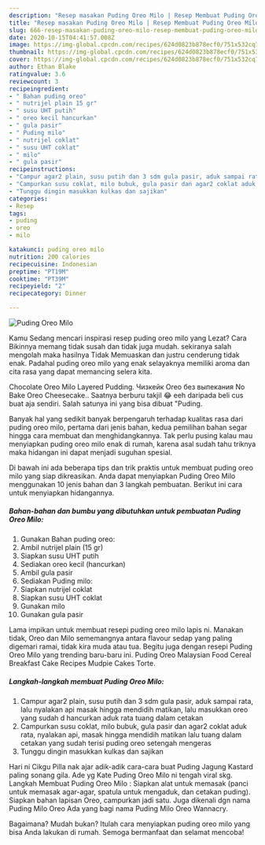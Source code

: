 ```yaml
---
description: "Resep masakan Puding Oreo Milo | Resep Membuat Puding Oreo Milo Yang Enak Dan Lezat"
title: "Resep masakan Puding Oreo Milo | Resep Membuat Puding Oreo Milo Yang Enak Dan Lezat"
slug: 666-resep-masakan-puding-oreo-milo-resep-membuat-puding-oreo-milo-yang-enak-dan-lezat
date: 2020-10-15T04:41:57.008Z
image: https://img-global.cpcdn.com/recipes/624d0823b878ecf0/751x532cq70/puding-oreo-milo-foto-resep-utama.jpg
thumbnail: https://img-global.cpcdn.com/recipes/624d0823b878ecf0/751x532cq70/puding-oreo-milo-foto-resep-utama.jpg
cover: https://img-global.cpcdn.com/recipes/624d0823b878ecf0/751x532cq70/puding-oreo-milo-foto-resep-utama.jpg
author: Ethan Blake
ratingvalue: 3.6
reviewcount: 3
recipeingredient:
- " Bahan puding oreo"
- " nutrijel plain 15 gr"
- " susu UHT putih"
- " oreo kecil hancurkan"
- " gula pasir"
- " Puding milo"
- " nutrijel coklat"
- " susu UHT coklat"
- " milo"
- " gula pasir"
recipeinstructions:
- "Campur agar2 plain, susu putih dan 3 sdm gula pasir, aduk sampai rata, lalu nyalakan api masak hingga mendidih matikan, lalu masukkan oreo yang sudah d hancurkan aduk rata tuang dalam cetakan"
- "Campurkan susu coklat, milo bubuk, gula pasir dan agar2 coklat aduk rata, nyalakan api, masak hingga mendidih matikan lalu tuang dalam cetakan yang sudah terisi puding oreo setengah mengeras"
- "Tunggu dingin masukkan kulkas dan sajikan"
categories:
- Resep
tags:
- puding
- oreo
- milo

katakunci: puding oreo milo 
nutrition: 200 calories
recipecuisine: Indonesian
preptime: "PT19M"
cooktime: "PT39M"
recipeyield: "2"
recipecategory: Dinner

---
```



![Puding Oreo Milo](https://img-global.cpcdn.com/recipes/624d0823b878ecf0/751x532cq70/puding-oreo-milo-foto-resep-utama.jpg)

Kamu Sedang mencari inspirasi resep puding oreo milo yang Lezat? Cara Bikinnya memang tidak susah dan tidak juga mudah. sekiranya salah mengolah maka hasilnya Tidak Memuaskan dan justru cenderung tidak enak. Padahal puding oreo milo yang enak selayaknya memiliki aroma dan cita rasa yang dapat memancing selera kita.

Chocolate Oreo Milo Layered Pudding. Чизкейк Oreo без выпекания No Bake Oreo Cheesecake.. Saatnya berburu takjil 😂 eeh daripada beli cus buat aja sendiri. Salah satunya ini yang bisa dibuat &#34;Puding.

Banyak hal yang sedikit banyak berpengaruh terhadap kualitas rasa dari puding oreo milo, pertama dari jenis bahan, kedua pemilihan bahan segar hingga cara membuat dan menghidangkannya. Tak perlu pusing kalau mau menyiapkan puding oreo milo enak di rumah, karena asal sudah tahu triknya maka hidangan ini dapat menjadi suguhan spesial.


Di bawah ini ada beberapa tips dan trik praktis untuk membuat puding oreo milo yang siap dikreasikan. Anda dapat menyiapkan Puding Oreo Milo menggunakan 10 jenis bahan dan 3 langkah pembuatan. Berikut ini cara untuk menyiapkan hidangannya.

<!--inarticleads1-->

##### Bahan-bahan dan bumbu yang dibutuhkan untuk pembuatan Puding Oreo Milo:

1. Gunakan  Bahan puding oreo:
1. Ambil  nutrijel plain (15 gr)
1. Siapkan  susu UHT putih
1. Sediakan  oreo kecil (hancurkan)
1. Ambil  gula pasir
1. Sediakan  Puding milo:
1. Siapkan  nutrijel coklat
1. Siapkan  susu UHT coklat
1. Gunakan  milo
1. Gunakan  gula pasir


Lama impikan untuk membuat resepi puding oreo milo lapis ni. Manakan tidak, Oreo dan Milo sememangnya antara flavour sedap yang paling digemari ramai, tidak kira muda atau tua. Begitu juga dengan resepi Puding Oreo Milo yang trending baru-baru ini. Puding Oreo Malaysian Food Cereal Breakfast Cake Recipes Mudpie Cakes Torte. 

<!--inarticleads2-->

##### Langkah-langkah membuat Puding Oreo Milo:

1. Campur agar2 plain, susu putih dan 3 sdm gula pasir, aduk sampai rata, lalu nyalakan api masak hingga mendidih matikan, lalu masukkan oreo yang sudah d hancurkan aduk rata tuang dalam cetakan
1. Campurkan susu coklat, milo bubuk, gula pasir dan agar2 coklat aduk rata, nyalakan api, masak hingga mendidih matikan lalu tuang dalam cetakan yang sudah terisi puding oreo setengah mengeras
1. Tunggu dingin masukkan kulkas dan sajikan


Hari ni Cikgu Pilla nak ajar adik-adik cara-cara buat Puding Jagung Kastard paling sonang gila. Ade yg Kate Puding Oreo Milo ni tengah viral skg. Langkah Membuat Puding Oreo Milo : Siapkan alat untuk memasak (panci untuk memasak agar-agar, spatula untuk mengaduk, dan cetakan puding). Siapkan bahan lapisan Oreo, campurkan jadi satu. Juga dikenali dgn nama Puding Milo Oreo Ada yang bagi nama Puding Milo Oreo Wannacry. 

Bagaimana? Mudah bukan? Itulah cara menyiapkan puding oreo milo yang bisa Anda lakukan di rumah. Semoga bermanfaat dan selamat mencoba!
